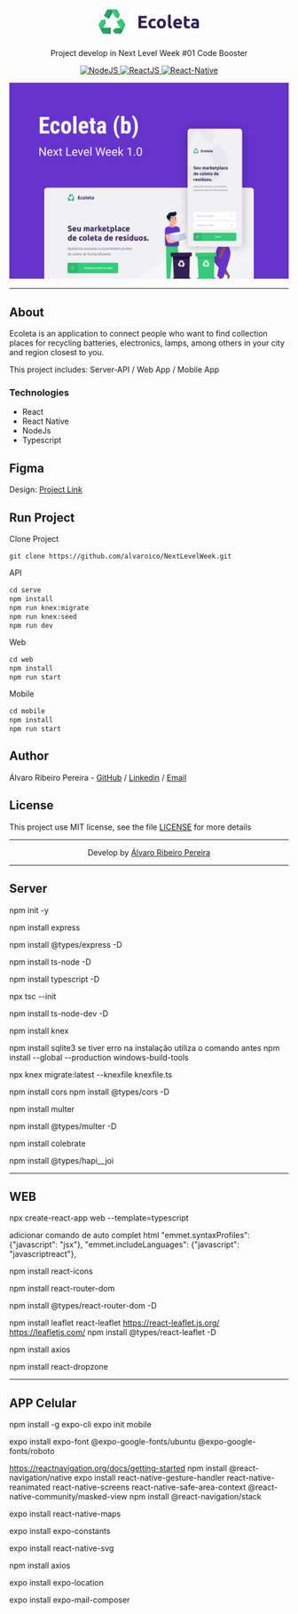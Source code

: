 <h1 align="center"><img src="./logo.png" alt="Ecoleta" /></h1>
<p align="center">Project develop in Next Level Week #01 Code Booster</p>
<p align="center">
  <a href="https://nodejs.org/en/">
    <img src="https://img.shields.io/static/v1?label=Node&message=JS&color=blue?style=plastic&logo=Node.js" alt="NodeJS" />
  </a>
  <a href="https://reactjs.org/">
    <img src="https://img.shields.io/static/v1?label=React&message=JS&color=blue?style=plastic&logo=React" alt="ReactJS" />
  </a>
  <a href="https://reactnative.dev/">
    <img src="https://img.shields.io/static/v1?label=React&message=Native&color=blue?style=plastic&logo=React" alt="React-Native" />
  </a>
</p>
<p align="center"><img src="./ecoleta.png" /></p>

---

## About

Ecoleta is an application to connect people who want to find collection places for recycling batteries, electronics, lamps, among others in your city and region closest to you.

This project includes: Server-API / Web App / Mobile App

### Technologies

<ul>
    <li>React</li>
    <li>React Native</li>
    <li>NodeJs</li>
    <li>Typescript</li>
</ul>
<h2>Figma</h2>
<p>Design: <a href="https://www.figma.com/file/9TlOcj6l7D05fZhU12xWT3/Ecoleta-(Booster)" target="__blank">Project Link</a></p>

## Run Project

Clone Project

```git
git clone https://github.com/alvaroico/NextLevelWeek.git
```

API

```ssh
cd serve
npm install
npm run knex:migrate
npm run knex:seed
npm run dev
```

Web

```ssh
cd web
npm install
npm run start
```

Mobile

```ssh
cd mobile
npm install
npm run start
```

## Author

Álvaro Ribeiro Pereira - [GitHub](https://github.com/alvaroico) / [Linkedin](https://www.linkedin.com/in/alvaroico) / [Email](mailto:alvaro.r.p@hotmail.com)

## License

This project use MIT license, see the file [LICENSE](.github/LICENSE.md) for more details

---

<p align="center">Develop by <a href="https://github.com/alvaroico">Álvaro Ribeiro Pereira</a></p>

-----
Server
--
npm init -y

npm install express

npm install @types/express -D


npm install ts-node -D

npm install typescript -D

npx tsc --init

npm install ts-node-dev -D

npm install knex

npm install sqlite3
se tiver erro na instalação utiliza o comando antes 
npm install --global --production windows-build-tools

npx knex migrate:latest --knexfile knexfile.ts

npm install cors
npm install @types/cors -D

npm install multer

npm install @types/multer -D

npm install colebrate

npm install @types/hapi__joi

-----------------
WEB
--
npx create-react-app web --template=typescript

adicionar comando de auto complet html 
"emmet.syntaxProfiles": {"javascript": "jsx"},
    "emmet.includeLanguages": {"javascript": "javascriptreact"},

npm install react-icons

npm install react-router-dom

npm install @types/react-router-dom -D

npm install leaflet react-leaflet
https://react-leaflet.js.org/
https://leafletjs.com/
npm install @types/react-leaflet -D

npm install axios

npm install react-dropzone

----------
APP Celular
--
 npm install -g expo-cli
 expo init mobile

 expo install expo-font @expo-google-fonts/ubuntu @expo-google-fonts/roboto

https://reactnavigation.org/docs/getting-started
 npm install @react-navigation/native
 expo install react-native-gesture-handler react-native-reanimated react-native-screens react-native-safe-area-context @react-native-community/masked-view
 npm install @react-navigation/stack

 expo install react-native-maps

 expo install expo-constants

expo install react-native-svg

npm install axios

expo install expo-location

expo install expo-mail-composer